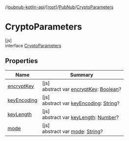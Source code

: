 //[pubnub-kotlin-api](../../../../index.md)/[[root]](../../index.md)/[PubNub](../index.md)/[CryptoParameters](index.md)

# CryptoParameters

[js]\
interface [CryptoParameters](index.md)

## Properties

| Name | Summary |
|---|---|
| [encryptKey](encrypt-key.md) | [js]<br>abstract var [encryptKey](encrypt-key.md): [Boolean](https://kotlinlang.org/api/latest/jvm/stdlib/kotlin/-boolean/index.html)? |
| [keyEncoding](key-encoding.md) | [js]<br>abstract var [keyEncoding](key-encoding.md): [String](https://kotlinlang.org/api/latest/jvm/stdlib/kotlin/-string/index.html)? |
| [keyLength](key-length.md) | [js]<br>abstract var [keyLength](key-length.md): [Number](https://kotlinlang.org/api/latest/jvm/stdlib/kotlin/-number/index.html)? |
| [mode](mode.md) | [js]<br>abstract var [mode](mode.md): [String](https://kotlinlang.org/api/latest/jvm/stdlib/kotlin/-string/index.html)? |
